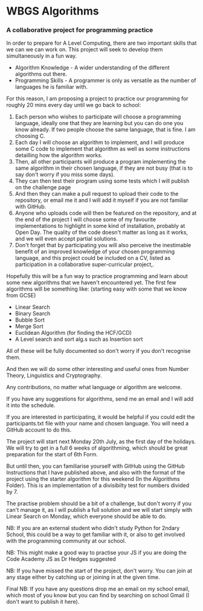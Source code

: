 <h1>WBGS Algorithms</h1>
<h3>A collaborative project for programming practice</h3>
<p>In order to prepare for A Level Computing, there are two important skills that we can we can work on. This project will seek to develop them simultaneously in a fun way.</p> 
<ul>
<li>Algorithm Knowledge - A wider understanding of the different algorithms out there.</li>
<li>Programming Skills - A programmer is only as versatile as the number of languages he is familiar with.</li>
</ul>
For this reason, I am proposing a project to practice our programming for roughly 20 mins every day until we go back to school:
<ol>
<li>Each person who wishes to participate will choose a programming language, ideally one that they are learning but you can do one you know already. If two people choose the same language, that is fine. I am choosing C.</li>
<li>Each day I will choose an algorithm to implement, and I will produce some C code to implement that algorithm as well as some instructions detailling how the algorithm works.</li>
<li>Then, all other participants will produce a program implementing the same algorithm in their chosen language, if they are not busy (that is to say don't worry if you miss some days).</li>
<li>They can then test their program using some tests which I will publish on the challenge page</li>
<li>And then they can make a pull request to upload their code to the repository, or email me it and I will add it myself if you are not familiar with GitHub.</li>
<li>Anyone who uploads code will then be featured on the repository, and at the end of the project I will choose some of my favourite implementations to highlight in some kind of installation, probably at Open Day. The quality of the code doesn't matter as long as it works, and we will even accept partial solutions.</li>
<li>Don't forget that by participating you will also perceive the inestimable benefit of an improved knowledge of your chosen programming language, and this project could be included on a CV, listed as participation in a collaborative super-curricular project,.</li>
</ol>

Hopefully this will be a fun way to practice programming and learn about some new algorithms that we haven't encountered yet.
The first few algorithms will be something like: (starting easy with some that we know from GCSE)
<ul>
<li>Linear Search</li>
<li>Binary Search</li>
<li>Bubble Sort</li>
<li>Merge Sort</li>
<li>Euclidean Algorithm (for finding the HCF/GCD)</li>
<li>A Level search and sort alg.s such as Insertion sort</li>
</ul>
All of these will be fully documented so don't worry if you don't recognise them.

And then we will do some other interesting and useful ones from Number Theory, Linguistics and Cryptography. 

Any contributions, no matter what language or algorithm are welcome.

If you have any suggestions for algorithms, send me an email and I will add it into the schedule.

If you are interested in participating, it would be helpful if you could edit the participants.txt file with your name and chosen language. You will need a GitHub account to do this.

The project will start next Monday 20th July, as the first day of the holidays. We will try to get in a full 6 weeks of algorithming, which should be great preparation for the start of 6th Form.

But until then, you can familiarise yourself with GitHub using the GitHub Instructions that I have published above, and also with the format of the project using the starter algorithm for this weekend (In the Algorithms Folder). This is an implementation of a divisibilty test for numbers divided by 7.

The practise problem should be a bit of a challenge, but don't worry if you can't manage it, as I will publish a full solution and we will start simply with Linear Search on Monday, which everyone should be able to do. 

NB: If you are an external student who didn't study Python for 2ndary School, this could be a way to get familiar with it, or also to get involved with the programming community at our school.

NB: This might make a good way to practise your JS if you are doing the Code Academy JS as Dr Hedges suggested

NB: If you have missed the start of the project, don't worry. You can join at any stage either by catching up or joining in at the given time. 

Final NB: If you have any questions drop me an email on my school email, which most of you know but you can find by searching on school Gmail (I don't want to publish it here).
